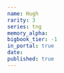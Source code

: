 ```yaml
---
name: Hugh
rarity: 3
series: tng
memory_alpha:
bigbook_tier: -1
in_portal: true
date:
published: true
---
```



